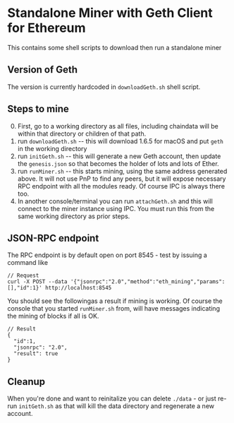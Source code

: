 # Standalone Miner with Geth Client for Ethereum
This contains some shell scripts to download then run a standalone miner

## Version of Geth
The version is currently hardcoded in `downloadGeth.sh` shell script.

## Steps to mine
0. First, go to a working directory as all files, including chaindata will be within that directory or children of that path.
1. run `downloadGeth.sh`   -- this will download 1.6.5 for macOS and put `geth` in the working directory
2. run `initGeth.sh` -- this will generate a new Geth account, then update the `genesis.json` so that becomes the holder of lots and lots of Ether.
3. run `runMiner.sh` -- this starts mining, using the same address generated above. It will not use PnP to find any peers, but it will expose necessary RPC endpoint with all the modules ready. Of course IPC is always there too.
4. In another console/terminal you can run `attachGeth.sh` and this will connect to the miner instance using IPC. You must run this from the same working directory as prior steps.

## JSON-RPC endpoint
The RPC endpoint is by default open on port 8545 - test by issuing a command like

```
// Request
curl -X POST --data '{"jsonrpc":"2.0","method":"eth_mining","params":[],"id":1}' http://localhost:8545
```

You should see the followingas a result if mining is working. Of course the console that you started `runMiner.sh` from, will have messages indicating the mining of blocks if all is OK.

```
// Result
{
  "id":1,
  "jsonrpc": "2.0",
  "result": true
}
```

## Cleanup
When you're done and want to reinitalize you can delete `./data` - or just re-run `initGeth.sh` as that will kill the data directory and regenerate a new account.


